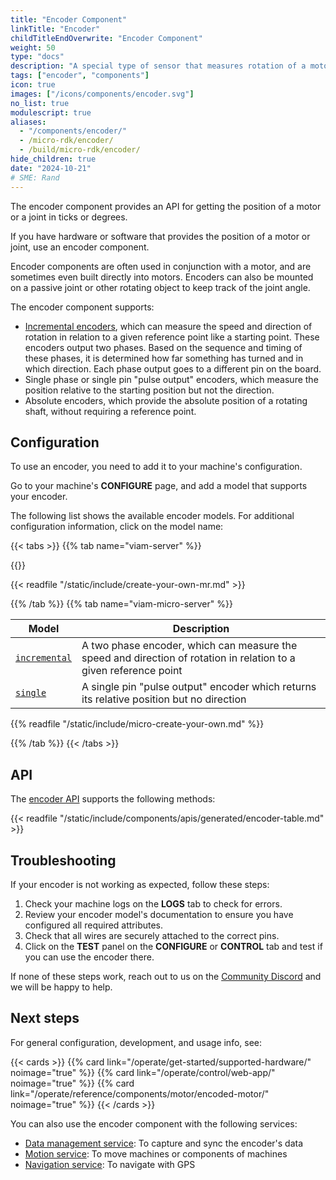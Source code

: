 ```yaml
---
title: "Encoder Component"
linkTitle: "Encoder"
childTitleEndOverwrite: "Encoder Component"
weight: 50
type: "docs"
description: "A special type of sensor that measures rotation of a motor or joint."
tags: ["encoder", "components"]
icon: true
images: ["/icons/components/encoder.svg"]
no_list: true
modulescript: true
aliases:
  - "/components/encoder/"
  - /micro-rdk/encoder/
  - /build/micro-rdk/encoder/
hide_children: true
date: "2024-10-21"
# SME: Rand
---
```


The encoder component provides an API for getting the position of a motor or a joint in ticks or degrees.

If you have hardware or software that provides the position of a motor or joint, use an encoder component.

Encoder components are often used in conjunction with a motor, and are sometimes even built directly into motors.
Encoders can also be mounted on a passive joint or other rotating object to keep track of the joint angle.

The encoder component supports:

- [Incremental encoders](https://en.wikipedia.org/wiki/Incremental_encoder#Quadrature_outputs), which can measure the speed and direction of rotation in relation to a given reference point like a starting point.
  These encoders output two phases.
  Based on the sequence and timing of these phases, it is determined how far something has turned and in which direction.
  Each phase output goes to a different pin on the board.
- Single phase or single pin "pulse output" encoders, which measure the position relative to the starting position but not the direction.
- Absolute encoders, which provide the absolute position of a rotating shaft, without requiring a reference point.

## Configuration

To use an encoder, you need to add it to your machine's configuration.

Go to your machine's **CONFIGURE** page, and add a model that supports your encoder.

The following list shows the available encoder models.
For additional configuration information, click on the model name:

{{< tabs >}}
{{% tab name="viam-server" %}}

{{<resources api="rdk:component:encoder" type="encoder" no-intro="true">}}

{{< readfile "/static/include/create-your-own-mr.md" >}}

{{% /tab %}}
{{% tab name="viam-micro-server" %}}

<!-- prettier-ignore -->
| Model | Description |
| ----- | ----------- |
| [`incremental`](incremental-micro-rdk/) | A two phase encoder, which can measure the speed and direction of rotation in relation to a given reference point |
| [`single`](single-micro-rdk/) | A single pin "pulse output" encoder which returns its relative position but no direction |

{{% readfile "/static/include/micro-create-your-own.md" %}}

{{% /tab %}}
{{< /tabs >}}

## API

The [encoder API](/dev/reference/apis/components/encoder/) supports the following methods:

{{< readfile "/static/include/components/apis/generated/encoder-table.md" >}}

## Troubleshooting

If your encoder is not working as expected, follow these steps:

1. Check your machine logs on the **LOGS** tab to check for errors.
1. Review your encoder model's documentation to ensure you have configured all required attributes.
1. Check that all wires are securely attached to the correct pins.
1. Click on the **TEST** panel on the **CONFIGURE** or **CONTROL** tab and test if you can use the encoder there.

If none of these steps work, reach out to us on the [Community Discord](https://discord.gg/viam) and we will be happy to help.

## Next steps

For general configuration, development, and usage info, see:

{{< cards >}}
{{% card link="/operate/get-started/supported-hardware/" noimage="true" %}}
{{% card link="/operate/control/web-app/" noimage="true" %}}
{{% card link="/operate/reference/components/motor/encoded-motor/" noimage="true" %}}
{{< /cards >}}

You can also use the encoder component with the following services:

- [Data management service](/services/data/): To capture and sync the encoder's data
- [Motion service](/services/motion/): To move machines or components of machines
- [Navigation service](/services/navigation/): To navigate with GPS
